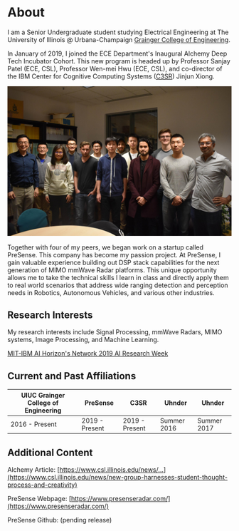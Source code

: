 # About
I am a Senior Undergraduate student studying Electrical Engineering at The University of Illinois @ Urbana-Champaign [Grainger College of Engineering](https://grainger.illinois.edu/). 

In January of 2019, I joined the ECE Department's Inaugural Alchemy Deep Tech Incubator Cohort. This new program is headed up by Professor Sanjay Patel (ECE, CSL), Professor Wen-mei Hwu (ECE, CSL), and co-director of the IBM Center for Cognitive Computing Systems ([C3SR](https://www.c3sr.com/)) Jinjun Xiong.

<img src="res/Team.jpg?raw=true"/>

Together with four of my peers, we began work on a startup called PreSense. This company has become my passion project. At PreSense, I gain valuable experience building out DSP stack capabilities for the next generation of MIMO mmWave Radar platforms. This unique opportunity allows me to take the technical skills I learn in class and directly apply them to real world scenarios that address wide ranging detection and perception needs in Robotics, Autonomous Vehicles, and various other industries.

## Research Interests
My research interests include Signal Processing, mmWave Radars, MIMO systems, Image Processing, and Machine Learning.

[MIT-IBM AI Horizon's Network 2019 AI Research Week](/MIT_AIHN)

## Current and Past Affiliations
| UIUC Grainger College of Engineering  | PreSense | C3SR | Uhnder | Uhnder |
| ------------- | ------------- |------------- |------------- |------------- |
| 2016 - Present  | 2019 - Present  | 2019 - Present  | Summer 2016  | Summer 2017  |


## Additional Content

Alchemy Article: [https://www.csl.illinois.edu/news/...](https://www.csl.illinois.edu/news/new-group-harnesses-student-thought-process-and-creativity)

PreSense Webpage: [https://www.presenseradar.com/](https://www.presenseradar.com/)

PreSense Github: (pending release)